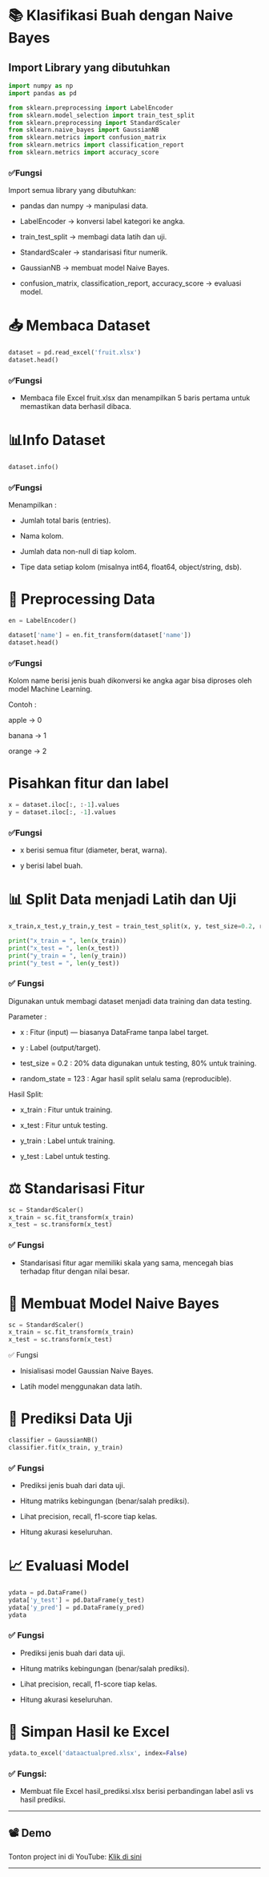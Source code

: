 # 📚 Klasifikasi Buah dengan Naive Bayes

## Import Library yang dibutuhkan
```python
import numpy as np
import pandas as pd

from sklearn.preprocessing import LabelEncoder
from sklearn.model_selection import train_test_split
from sklearn.preprocessing import StandardScaler
from sklearn.naive_bayes import GaussianNB
from sklearn.metrics import confusion_matrix
from sklearn.metrics import classification_report
from sklearn.metrics import accuracy_score

```
### ✅Fungsi
Import semua library yang dibutuhkan:

- pandas dan numpy → manipulasi data.

- LabelEncoder → konversi label kategori ke angka.

- train_test_split → membagi data latih dan uji.

- StandardScaler → standarisasi fitur numerik.

- GaussianNB → membuat model Naive Bayes.

- confusion_matrix, classification_report, accuracy_score → evaluasi model.
  
# 📥 Membaca Dataset
```python
dataset = pd.read_excel('fruit.xlsx')
dataset.head()

```
### ✅Fungsi
- Membaca file Excel fruit.xlsx dan menampilkan 5 baris pertama untuk memastikan data berhasil dibaca.

# 📊Info Dataset
```python
dataset.info()
```
### ✅Fungsi
Menampilkan :
- Jumlah total baris (entries).

- Nama kolom.

- Jumlah data non-null di tiap kolom.

- Tipe data setiap kolom (misalnya int64, float64, object/string, dsb).


# 🔧 Preprocessing Data
```python
en = LabelEncoder()

dataset['name'] = en.fit_transform(dataset['name'])
dataset.head()
```
### ✅Fungsi
Kolom name berisi jenis buah dikonversi ke angka agar bisa diproses oleh model Machine Learning.

Contoh :

apple → 0

banana → 1

orange → 2

# Pisahkan fitur dan label
```python
x = dataset.iloc[:, :-1].values
y = dataset.iloc[:, -1].values
```
### ✅Fungsi
- x berisi semua fitur (diameter, berat, warna).

- y berisi label buah.


# 📊 Split Data menjadi Latih dan Uji
```python
x_train,x_test,y_train,y_test = train_test_split(x, y, test_size=0.2, random_state=123)

print("x_train = ", len(x_train))
print("x_test = ", len(x_test))
print("y_train = ", len(y_train))
print("y_test = ", len(y_test))
```
### ✅ Fungsi
Digunakan untuk membagi dataset menjadi data training dan data testing.

Parameter :

- x : Fitur (input) — biasanya DataFrame tanpa label target.

- y : Label (output/target).

- test_size = 0.2 : 20% data digunakan untuk testing, 80% untuk training.

- random_state = 123 : Agar hasil split selalu sama (reproducible).

Hasil Split:

- x_train : Fitur untuk training.

- x_test : Fitur untuk testing.

- y_train : Label untuk training.

- y_test : Label untuk testing.

# ⚖️ Standarisasi Fitur
```python
sc = StandardScaler()
x_train = sc.fit_transform(x_train)
x_test = sc.transform(x_test)
```
### ✅ Fungsi
- Standarisasi fitur agar memiliki skala yang sama, mencegah bias terhadap fitur dengan nilai besar.

# 🧠 Membuat Model Naive Bayes
```python
sc = StandardScaler()
x_train = sc.fit_transform(x_train)
x_test = sc.transform(x_test)
```
✅ Fungsi
- Inisialisasi model Gaussian Naive Bayes.

- Latih model menggunakan data latih.
  
# 🔮 Prediksi Data Uji
```python
classifier = GaussianNB()
classifier.fit(x_train, y_train)
```
### ✅ Fungsi
- Prediksi jenis buah dari data uji.

- Hitung matriks kebingungan (benar/salah prediksi).

- Lihat precision, recall, f1-score tiap kelas.

- Hitung akurasi keseluruhan.


# 📈 Evaluasi Model
```python
ydata = pd.DataFrame()
ydata['y_test'] = pd.DataFrame(y_test)
ydata['y_pred'] = pd.DataFrame(y_pred)
ydata
```
### ✅ Fungsi

- Prediksi jenis buah dari data uji.

- Hitung matriks kebingungan (benar/salah prediksi).

- Lihat precision, recall, f1-score tiap kelas.

- Hitung akurasi keseluruhan.
  
# 💾 Simpan Hasil ke Excel
```python
ydata.to_excel('dataactualpred.xlsx', index=False)
```
### ✅ Fungsi:
- Membuat file Excel hasil_prediksi.xlsx berisi perbandingan label asli vs hasil prediksi.

---

## 📽️ Demo

Tonton project ini di YouTube: [Klik di sini](https://youtu.be/NdhIyvm_D9c?si=VjX99_dK1KfRfU1X)

---
